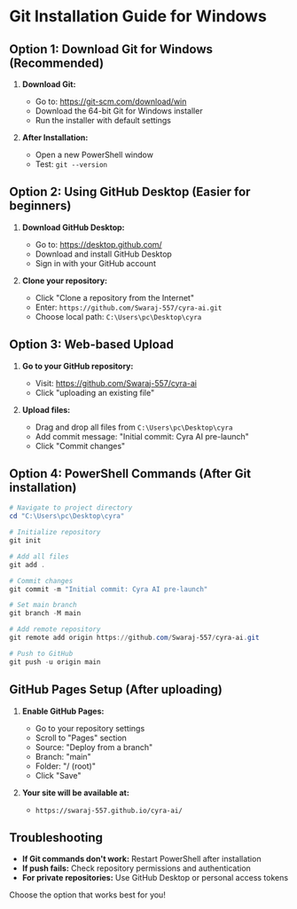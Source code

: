 # Git Installation Guide for Windows

## Option 1: Download Git for Windows (Recommended)

1. **Download Git:**
   - Go to: https://git-scm.com/download/win
   - Download the 64-bit Git for Windows installer
   - Run the installer with default settings

2. **After Installation:**
   - Open a new PowerShell window
   - Test: `git --version`

## Option 2: Using GitHub Desktop (Easier for beginners)

1. **Download GitHub Desktop:**
   - Go to: https://desktop.github.com/
   - Download and install GitHub Desktop
   - Sign in with your GitHub account

2. **Clone your repository:**
   - Click "Clone a repository from the Internet"
   - Enter: `https://github.com/Swaraj-557/cyra-ai.git`
   - Choose local path: `C:\Users\pc\Desktop\cyra`

## Option 3: Web-based Upload

1. **Go to your GitHub repository:**
   - Visit: https://github.com/Swaraj-557/cyra-ai
   - Click "uploading an existing file"

2. **Upload files:**
   - Drag and drop all files from `C:\Users\pc\Desktop\cyra`
   - Add commit message: "Initial commit: Cyra AI pre-launch"
   - Click "Commit changes"

## Option 4: PowerShell Commands (After Git installation)

```powershell
# Navigate to project directory
cd "C:\Users\pc\Desktop\cyra"

# Initialize repository
git init

# Add all files
git add .

# Commit changes
git commit -m "Initial commit: Cyra AI pre-launch"

# Set main branch
git branch -M main

# Add remote repository
git remote add origin https://github.com/Swaraj-557/cyra-ai.git

# Push to GitHub
git push -u origin main
```

## GitHub Pages Setup (After uploading)

1. **Enable GitHub Pages:**
   - Go to your repository settings
   - Scroll to "Pages" section
   - Source: "Deploy from a branch"
   - Branch: "main"
   - Folder: "/ (root)"
   - Click "Save"

2. **Your site will be available at:**
   - `https://swaraj-557.github.io/cyra-ai/`

## Troubleshooting

- **If Git commands don't work:** Restart PowerShell after installation
- **If push fails:** Check repository permissions and authentication
- **For private repositories:** Use GitHub Desktop or personal access tokens

Choose the option that works best for you!

